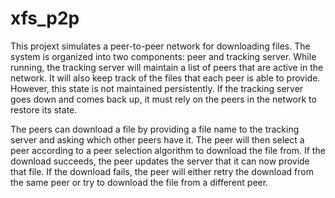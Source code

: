 # xfs_p2p

This projext simulates a peer-to-peer network for downloading files. The system is organized into two components: peer and tracking server. While running, the tracking server will maintain a list of peers that are active in the network. It will also keep track of the files that each peer is able to provide. However, this state is not maintained persistently. If the tracking server goes down and comes back up, it must rely on the peers in the network to restore its state.

The peers can download a file by providing a file name to the tracking server and asking which other peers have it. The peer will then select a peer according to a peer selection algorithm to download the file from. If the download succeeds, the peer updates the server that it can now provide that file. If the download fails, the peer will either retry the download from the same peer or try to download the file from a different peer.
